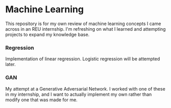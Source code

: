# Machine Learning
This repository is for my own review of machine learning concepts I
came across in an REU internship. I'm refreshing on what I learned and
attempting projects to expand my knowledge base.

### Regression
Implementation of linear regression. Logistic regression will be attempted
later.

### GAN
My attempt at a Generative Adversarial Network. I worked with one of these in
my internship, and I want to actually implement my own rather than modify one
that was made for me.
